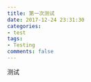 ```yaml
---
title: 第一次测试
date: 2017-12-24 23:31:30
categories:
- test
tags:
- Testing
comments: false
---
```


测试
